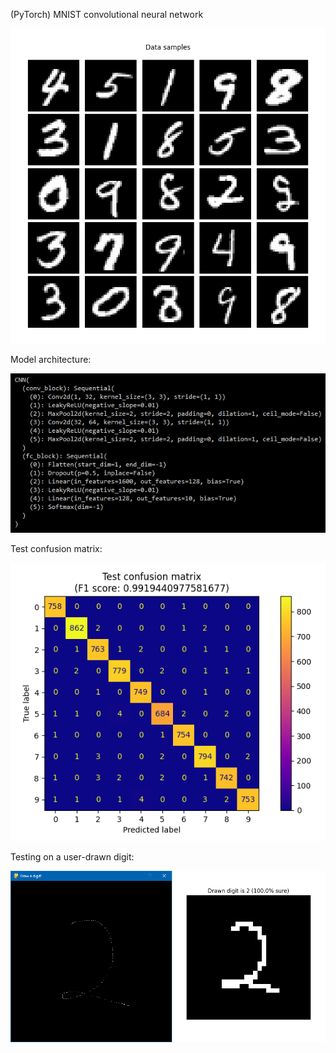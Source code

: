 (PyTorch) MNIST convolutional neural network

![](data_samples.png)

Model architecture:

![](model_architecture.png)

Test confusion matrix:

![](test_confusion_matrix.png)

Testing on a user-drawn digit:

![](drawn_digit_classification.png)
